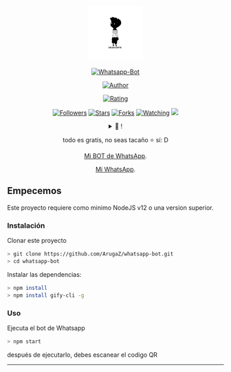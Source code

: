 <p align="center">
<img src="https://raw.githubusercontent.com/Dezkarte/Dezkarte/main/media/img/DezkarteKing.png" width="128" height="128"/>
</p>
<p align="center">
<a href="#"><img title="Whatsapp-Bot" src="https://img.shields.io/badge/Whatsapp Bot-green?colorA=%23ff0000&colorB=%23017e40&style=for-the-badge"></a>
</p>
<p align="center">
<a href="https://github.com/Dezkarte"><img title="Author" src="https://img.shields.io/badge/DEZKARTE-DEV-orange.svg?style=for-the-badge&logo=github"></a>
</p>
<p align="center">
<a href="https://www.codefactor.io/repository/github/dezkarte/dezkarte"><img title="Rating" src="https://www.codefactor.io/repository/github/dezkarte/dezkarte/badge"></a>
</p>
<p align="center">
<a href="https://github.com/dezkarte/followers"><img title="Followers" src="https://img.shields.io/github/followers/dezkarte?color=blue&style=flat-square"></a>
<a href="https://github.com/dezkarte/whatsapp-bot/stargazers/"><img title="Stars" src="https://img.shields.io/github/stars/dezkarte/whatsapp-bot?color=red&style=flat-square"></a>
<a href="https://github.com/dezkarte/whatsapp-bot/network/members"><img title="Forks" src="https://img.shields.io/github/forks/dezkarte/whatsapp-bot?color=red&style=flat-square"></a>
<a href="https://github.com/dezkarte/dezkarte/watchers"><img title="Watching" src="https://img.shields.io/github/watchers/dezkarte/dezkarte?label=Watchers&color=blue&style=flat-square"></a>
<a href="https://hits.seeyoufarm.com"><img src="https://hits.seeyoufarm.com/api/count/incr/badge.svg?url=https%3A%2F%2Fgithub.com%2FDezkarte%2FDezkarte&count_bg=%2379C83D&title_bg=%23555555&icon=probot.svg&icon_color=%2300FF6D&title=hits&edge_flat=false"/></a>
</p>
<div align="center">
<details>
 <summary>🥟 !</summary>
 
 [Trakteer](https://trakteer.id/dezkarte)
 
</details>

todo es gratis, no seas tacaño ⭐️ sí: D
<p align="center"><a href="https://wa.me/50662022222?text=%23menu" target="_blank">Mi BOT de WhatsApp</a>.</p>
<p align="center"><a href="https://wa.me/17066666666?text=hi" target="_blank">Mi WhatsApp</a>.</p>
</div>

## Empecemos

Este proyecto requiere como minimo NodeJS v12 o una version superior.

### Instalación
Clonar este proyecto

```bash
> git clone https://github.com/ArugaZ/whatsapp-bot.git
> cd whatsapp-bot
```

Instalar las dependencias:

```bash
> npm install 
> npm install gify-cli -g
```

### Uso
Ejecuta el bot de Whatsapp

```bash
> npm start
```

después de ejecutarlo, debes escanear el codigo QR

---
